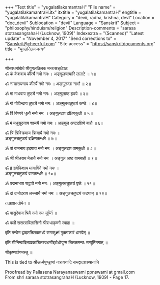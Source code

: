 +++
"Text title" = "yugalatilakamantraH"
"File name" = "yugalatilakamantraH.itx"
itxtitle = "yugalatilakamantraH"
engtitle = "yugalatilakamantraH"
Category = "devii, radha, krishna, devI"
Location = "doc_devii"
Sublocation = "devii"
Language = "Sanskrit"
Subject = "philosophy/hinduism/religion"
Description-comments = "sarasa stotrasangrahaH (Lucknow, 1909)"
Indexextra = "(Scanned)"
"Latest update" = "November 4, 2017"
"Send corrections to" = "Sanskrit@cheerful.com"
"Site access" = "https://sanskritdocuments.org"
title = "युगलतिलकमन्त्रः"

+++
  
 श्रीस्वधर्माबोधे श्रीयुगलतिलक मन्त्रःसङ्क्षेपतः   
ॐ कं केशवाय कीर्त्यै नमो नमः । अङ्गुलचत्वारि ललाटे ॥ १॥  
  
ॐ नान्नारायणाय कीर्त्यै नमो नमः । अङ्गुलदश नाभौ ॥ २॥  
  
ॐ मां माधवाय तुष्ट्यै नमो नमः । अङ्गुलाष्ट हृदये ॥ ३॥  
  
ॐ गो गोविन्दाय तुष्ट्यै नमो नमः । अङ्गुलचतुष्टयं कण्ठे ॥ ४॥  
  
ॐ विं विष्णवे धृत्यै नमो नमः । अङ्गुलदश दक्षिणकुक्षौ ॥ ५॥  
  
ॐ मं मधुसूदनाय शान्त्यै नमो नमः । अङ्गुल अष्टदक्षिणे बाहौ ॥ ६॥  
  
ॐ त्रिं त्रिविक्रमाय क्रियायै नमो नमः ।  
                           अङ्गुलचतुष्टयं दक्षिणकन्धरे ॥ ७॥  
  
ॐ वां वामनाय हृदयाय नमो नमः । अङ्गुलदश वामकुक्षौ ॥ ८॥  
  
ॐ श्रीं श्रीधराय मेधायै नमो नमः । अङ्गुल अष्ट वामबाहौ ॥ ९॥  
  
ॐ हृं हृषीकेशाय मायाविने नमो नमः ।  
                           अङ्गुलचतुष्टयं वामकन्धरे ॥ १०॥  
  
ॐ पद्मनाभाय श्रद्धायै नमो नमः । अङ्गुलचतुष्टयं पृष्ठे ॥ ११॥  
  
ॐ दां दामोदराय लज्जायै नमो नमः । अङ्गुलचतुष्टयं कट्याम् ॥ १२॥  
  
तत्प्रज्ञानतोयेन ॥  
  
ॐ वासुदेवाय श्रियै नमो नमः मूर्ध्नि ॥  
  
ॐ क्लीं रासरसविलासिनौ श्रीराधाकृष्णौ स्वाहा ॥  
  
इति मन्त्रेण द्वादशतिलकमध्ये समासूक्ष्मं मुक्ताकारं धारयेत् ॥  
  
इति श्रीनिम्बादित्यप्रकाशितस्वधर्मोद्बोधोयुग्म तिलकमन्त्रः सम्पूर्तिमगात् ॥  
  
श्रीकृष्णार्पणमस्तु ॥  
  
  
This is tied to श्रीऊर्ध्वपुण्ड्राणां नारायणादि नामद्वादशस्थानानि  
  
Proofread by Pallasena Narayanaswami ppnswami at gmail.com  
From shrI sarasa stotrasangrahaH (Lucknow, 1909) - Page 17.  
  
